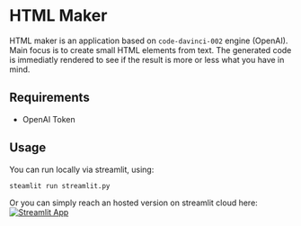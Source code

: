 # HTML Maker
HTML maker is an application based on ```code-davinci-002``` engine  (OpenAI). Main focus is to create small HTML elements from text.
The generated code is immediatly rendered to see if the result is more or less what you have in mind.

## Requirements

- OpenAI Token

## Usage

You can run locally via streamlit, using:

```bash
steamlit run streamlit.py
```

Or you can simply reach an hosted version on streamlit cloud here: [![Streamlit App](https://static.streamlit.io/badges/streamlit_badge_black_white.svg)]()